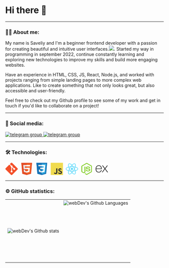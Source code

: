 # Hi there :wave:

---

### :man_technologist: About me:

My name is Saveliy and I'm a beginner frontend developer with a passion for creating beautiful and intuitive user interfaces.<img src="https://media.giphy.com/media/WUlplcMpOCEmTGBtBW/giphy.gif" width="30px">. Started my way in programming in september 2022, continue constantly learning and exploring new technologies to improve my skills and build more engaging websites.

Have an experience in HTML, CSS, JS, React, Node.js, and worked with projects ranging from simple landing pages to more complex web applications. Like to create something that not only looks great, but also accessible and user-friendly.

Feel free to check out my Github profile to see some of my work and get in touch if you'd like to collaborate on a project!

---

### 🤝 Social media:

  <div id="badges">
    <a href="http://t.me/saveliy_d13" target="_blank">
      <img src="https://cdn-icons-png.flaticon.com/512/2111/2111646.png" width="40" height="40" alt="telegram group" />
    </a>
    <a href="http://instagram.com/saveliy.d_13" target="_blank">
      <img src="https://cdn-icons-png.flaticon.com/512/3955/3955024.png" width="40" height="40" alt="telegram group" />
    </a>
    
  </div>

---

### 🛠 Technologies:

<div>
  <img src="https://github.com/devicons/devicon/blob/master/icons/git/git-original.svg" title="git" alt="git" width="40" height="40"/>&nbsp
  <img src="https://github.com/devicons/devicon/blob/master/icons/html5/html5-original.svg" title="html5" alt="html5" width="40" height="40"/>&nbsp
  <img src="https://github.com/devicons/devicon/blob/master/icons/css3/css3-original.svg" title="css" alt="css" width="40" height="40"/>&nbsp
  <img src="https://github.com/devicons/devicon/blob/master/icons/javascript/javascript-original.svg" title="javascript" alt="javascript" width="40" height="40"/>&nbsp
  <img src="https://github.com/devicons/devicon/blob/master/icons/react/react-original.svg" title="reactjs" alt="reactjs" width="40" height="40"/>&nbsp
  <img src="https://github.com/devicons/devicon/blob/master/icons/nodejs/nodejs-original.svg" title="nodejs" alt="nodejs" width="40" height="40"/>&nbsp
  <img src="https://github.com/devicons/devicon/blob/master/icons/express/express-original.svg" title="express" alt="express" width="40" height="40"/>&nbsp
</div>

---

### ⚙️ GitHub statistics:

<table>
  <tr>
    <td>
      <img align="left" src="http://github-readme-streak-stats.herokuapp.com?user=Saveliy113&theme=dark&background=000000" alt="webDev's Github stats" />
    </td>
    <td>
      <img height="195px" align="right" alt="webDev's Github Languages" src="https://github-readme-stats-sigma-five.vercel.app/api/top-langs/?username=Saveliy113&layout=compact&theme=vision-friendly-dark" />
    </td>
  </tr>
</table>
